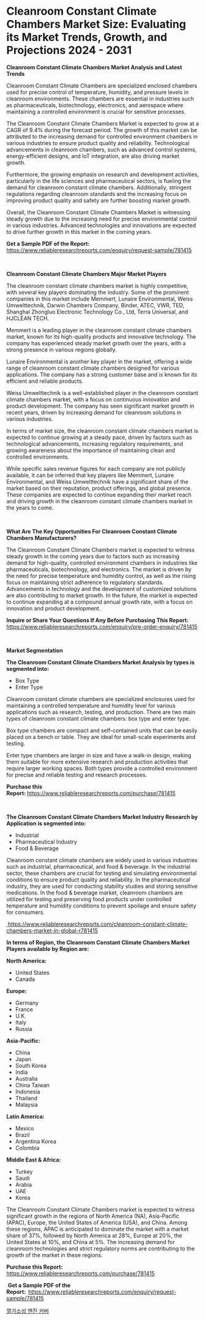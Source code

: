 <p><h1>Cleanroom Constant Climate Chambers Market Size: Evaluating its Market Trends, Growth, and Projections 2024 - 2031</h1></p><p><strong>Cleanroom Constant Climate Chambers Market Analysis and Latest Trends</strong></p>
<p><p>Cleanroom Constant Climate Chambers are specialized enclosed chambers used for precise control of temperature, humidity, and pressure levels in cleanroom environments. These chambers are essential in industries such as pharmaceuticals, biotechnology, electronics, and aerospace where maintaining a controlled environment is crucial for sensitive processes.</p><p>The Cleanroom Constant Climate Chambers Market is expected to grow at a CAGR of 9.4% during the forecast period. The growth of this market can be attributed to the increasing demand for controlled environment chambers in various industries to ensure product quality and reliability. Technological advancements in cleanroom chambers, such as advanced control systems, energy-efficient designs, and IoT integration, are also driving market growth.</p><p>Furthermore, the growing emphasis on research and development activities, particularly in the life sciences and pharmaceutical sectors, is fueling the demand for cleanroom constant climate chambers. Additionally, stringent regulations regarding cleanroom standards and the increasing focus on improving product quality and safety are further boosting market growth.</p><p>Overall, the Cleanroom Constant Climate Chambers Market is witnessing steady growth due to the increasing need for precise environmental control in various industries. Advanced technologies and innovations are expected to drive further growth in this market in the coming years.</p></p>
<p><strong>Get a Sample PDF of the Report:&nbsp;</strong> <a href="https://www.reliableresearchreports.com/enquiry/request-sample/781415">https://www.reliableresearchreports.com/enquiry/request-sample/781415</a></p>
<p>&nbsp;</p>
<p><strong>Cleanroom Constant Climate Chambers Major Market Players</strong></p>
<p><p>The cleanroom constant climate chambers market is highly competitive, with several key players dominating the industry. Some of the prominent companies in this market include Memmert, Lunaire Environmental, Weiss Umwelttechnik, Darwin Chambers Company, Binder, ATEC, VWR, TED, Shanghai Zhongluo Electronic Technology Co., Ltd, Terra Universal, and HJCLEAN TECH.</p><p>Memmert is a leading player in the cleanroom constant climate chambers market, known for its high-quality products and innovative technology. The company has experienced steady market growth over the years, with a strong presence in various regions globally.</p><p>Lunaire Environmental is another key player in the market, offering a wide range of cleanroom constant climate chambers designed for various applications. The company has a strong customer base and is known for its efficient and reliable products.</p><p>Weiss Umwelttechnik is a well-established player in the cleanroom constant climate chambers market, with a focus on continuous innovation and product development. The company has seen significant market growth in recent years, driven by increasing demand for cleanroom solutions in various industries.</p><p>In terms of market size, the cleanroom constant climate chambers market is expected to continue growing at a steady pace, driven by factors such as technological advancements, increasing regulatory requirements, and growing awareness about the importance of maintaining clean and controlled environments.</p><p>While specific sales revenue figures for each company are not publicly available, it can be inferred that key players like Memmert, Lunaire Environmental, and Weiss Umwelttechnik have a significant share of the market based on their reputation, product offerings, and global presence. These companies are expected to continue expanding their market reach and driving growth in the cleanroom constant climate chambers market in the years to come.</p></p>
<p>&nbsp;</p>
<p><strong>What Are The Key Opportunities For Cleanroom Constant Climate Chambers Manufacturers?</strong></p>
<p><p>The Cleanroom Constant Climate Chambers market is expected to witness steady growth in the coming years due to factors such as increasing demand for high-quality, controlled environment chambers in industries like pharmaceuticals, biotechnology, and electronics. The market is driven by the need for precise temperature and humidity control, as well as the rising focus on maintaining strict adherence to regulatory standards. Advancements in technology and the development of customized solutions are also contributing to market growth. In the future, the market is expected to continue expanding at a compound annual growth rate, with a focus on innovation and product development.</p></p>
<p><strong>Inquire or Share Your Questions If Any Before Purchasing This Report:</strong> <a href="https://www.reliableresearchreports.com/enquiry/pre-order-enquiry/781415">https://www.reliableresearchreports.com/enquiry/pre-order-enquiry/781415</a></p>
<p>&nbsp;</p>
<p><strong>Market Segmentation</strong></p>
<p><strong>The Cleanroom Constant Climate Chambers Market Analysis by types is segmented into:</strong></p>
<p><ul><li>Box Type</li><li>Enter Type</li></ul></p>
<p><p>Cleanroom constant climate chambers are specialized enclosures used for maintaining a controlled temperature and humidity level for various applications such as research, testing, and production. There are two main types of cleanroom constant climate chambers: box type and enter type. </p><p>Box type chambers are compact and self-contained units that can be easily placed on a bench or table. They are ideal for small-scale experiments and testing.</p><p>Enter type chambers are larger in size and have a walk-in design, making them suitable for more extensive research and production activities that require larger working spaces. Both types provide a controlled environment for precise and reliable testing and research processes.</p></p>
<p><strong>Purchase this Report:&nbsp;</strong><a href="https://www.reliableresearchreports.com/purchase/781415">https://www.reliableresearchreports.com/purchase/781415</a></p>
<p>&nbsp;</p>
<p><strong>The Cleanroom Constant Climate Chambers Market Industry Research by Application is segmented into:</strong></p>
<p><ul><li>Industrial</li><li>Pharmaceutical Industry</li><li>Food & Beverage</li></ul></p>
<p><p>Cleanroom constant climate chambers are widely used in various industries such as industrial, pharmaceutical, and food & beverage. In the industrial sector, these chambers are crucial for testing and simulating environmental conditions to ensure product quality and reliability. In the pharmaceutical industry, they are used for conducting stability studies and storing sensitive medications. In the food & beverage market, cleanroom chambers are utilized for testing and preserving food products under controlled temperature and humidity conditions to prevent spoilage and ensure safety for consumers.</p></p>
<p><a href="https://www.reliableresearchreports.com/cleanroom-constant-climate-chambers-market-in-global-r781415">&nbsp;https://www.reliableresearchreports.com/cleanroom-constant-climate-chambers-market-in-global-r781415</a></p>
<p><strong>In terms of Region, the Cleanroom Constant Climate Chambers Market Players available by Region are:</strong></p>
<p>
    <p> <strong> North America: </strong>
        <ul>
            <li>United States</li>
            <li>Canada</li>
        </ul>
        </p> 
    <p> <strong> Europe: </strong>
        <ul>
            <li>Germany</li>
            <li>France</li>
            <li>U.K.</li>
            <li>Italy</li>
            <li>Russia</li>
        </ul>
        </p> 
    <p> <strong> Asia-Pacific: </strong>
        <ul>
            <li>China</li>
            <li>Japan</li>
            <li>South Korea</li>
            <li>India</li>
            <li>Australia</li>
            <li>China Taiwan</li>
            <li>Indonesia</li>
            <li>Thailand</li>
            <li>Malaysia</li>
        </ul>
        </p> 
    <p> <strong> Latin America: </strong>
        <ul>
            <li>Mexico</li>
            <li>Brazil</li>
            <li>Argentina Korea</li>
            <li>Colombia</li>
        </ul>
        </p> 
    <p> <strong> Middle East & Africa: </strong>
        <ul>
            <li>Turkey</li>
            <li>Saudi</li>
            <li>Arabia</li>
            <li>UAE</li>
            <li>Korea</li>
        </ul>
    </p>
    </p>
<p><p>The Cleanroom Constant Climate Chambers market is expected to witness significant growth in the regions of North America (NA), Asia-Pacific (APAC), Europe, the United States of America (USA), and China. Among these regions, APAC is anticipated to dominate the market with a market share of 37%, followed by North America at 28%, Europe at 20%, the United States at 10%, and China at 5%. The increasing demand for cleanroom technologies and strict regulatory norms are contributing to the growth of the market in these regions.</p></p>
<p><strong>Purchase this Report: </strong><a href="https://www.reliableresearchreports.com/purchase/781415">https://www.reliableresearchreports.com/purchase/781415</a></p>
<p>&nbsp;<strong>Get a Sample PDF of the Report:&nbsp;&nbsp;</strong><a href="https://www.reliableresearchreports.com/enquiry/request-sample/781415">https://www.reliableresearchreports.com/enquiry/request-sample/781415</a></p>
<p><strong></strong></p>
<p><p><a href="https://github.com/Nicolasrown5/Market-Research-Report-List-1/blob/main/8192302105541.md">열가소성 엔진 커버</a></p></p>